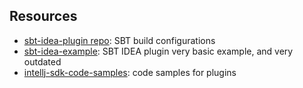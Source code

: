 ## Resources

- [sbt-idea-plugin repo](https://github.com/JetBrains/sbt-idea-plugin): SBT build configurations
- [sbt-idea-example](https://github.com/JetBrains/sbt-idea-example): SBT IDEA plugin very basic example, and very outdated
- [intellj-sdk-code-samples](https://github.com/JetBrains/intellij-sdk-code-samples): code samples for plugins